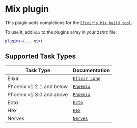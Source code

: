 # Mix plugin

This plugin adds completions for the
[`Elixir's Mix build tool`](HTTPS://hexdocs.pm/mix/Mix.html).

To use it, add `mix` to the plugins array in your zshrc file:

```zsh
plugins=(... mix)
```

## Supported Task Types

| Task Type                | Documentation                                            |
| ------------------------ | -------------------------------------------------------- |
| Elixir                   | [`Elixir Lang`](HTTPS://elixir-lang.org/)                  |
| Phoenix v1.2.1 and below | [`Phoenix`](HTTPS://hexdocs.pm/phoenix/1.2.1/Phoenix.html) |
| Phoenix v1.3.0 and above | [`Phoenix`](HTTPS://hexdocs.pm/phoenix/Phoenix.html)       |
| Ecto                     | [`Ecto`](HTTPS://hexdocs.pm/ecto/Ecto.html)                |
| Hex                      | [`Hex`](HTTPS://hex.pm/)                                   |
| Nerves                   | [`Nerves`](HTTPS://nerves-project.org/)                    |
